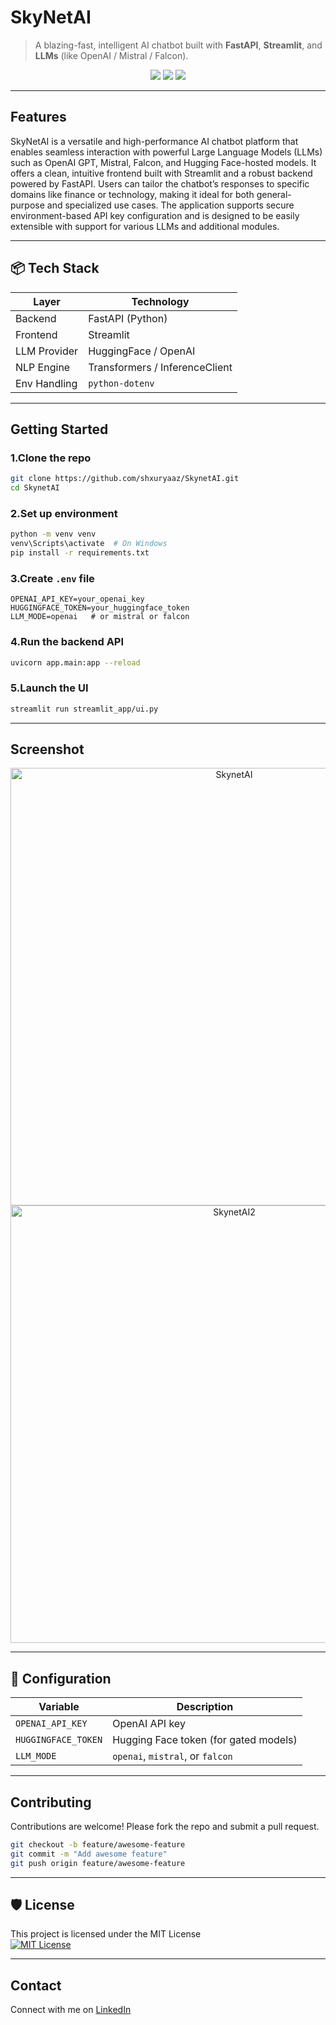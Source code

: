 
# SkyNetAI

> A blazing-fast, intelligent AI chatbot built with **FastAPI**, **Streamlit**, and **LLMs** (like OpenAI / Mistral / Falcon).

<p align="center">
  <img src="https://img.shields.io/badge/Status-Active-success?style=flat-square" />
  <img src="https://img.shields.io/badge/License-MIT-green.svg?style=flat-square" />
  <img src="https://img.shields.io/badge/Powered%20By-LLM-blue?style=flat-square" />
</p>

---

## Features
SkyNetAI is a versatile and high-performance AI chatbot platform that enables seamless interaction with powerful Large Language Models (LLMs) such as OpenAI GPT, Mistral, Falcon, and Hugging Face-hosted models. It offers a clean, intuitive frontend built with Streamlit and a robust backend powered by FastAPI. Users can tailor the chatbot’s responses to specific domains like finance or technology, making it ideal for both general-purpose and specialized use cases. The application supports secure environment-based API key configuration and is designed to be easily extensible with support for various LLMs and additional modules.

---

## 📦 Tech Stack

| Layer         | Technology                   |
|---------------|-------------------------------|
| Backend       | FastAPI (Python)              |
| Frontend      | Streamlit                     |
| LLM Provider  | HuggingFace / OpenAI          |
| NLP Engine    | Transformers / InferenceClient|
| Env Handling  | `python-dotenv`               |

---

## Getting Started

### 1.Clone the repo

```bash
git clone https://github.com/shxuryaaz/SkynetAI.git
cd SkynetAI
```

### 2.Set up environment

```bash
python -m venv venv
venv\Scripts\activate  # On Windows
pip install -r requirements.txt
```

### 3.Create `.env` file

```env
OPENAI_API_KEY=your_openai_key
HUGGINGFACE_TOKEN=your_huggingface_token
LLM_MODE=openai   # or mistral or falcon
```

### 4.Run the backend API

```bash
uvicorn app.main:app --reload
```

### 5.Launch the UI

```bash
streamlit run streamlit_app/ui.py
```

---

## Screenshot

<p align="center">
  <img src="https://i.ibb.co/tMCVQKYH/initializing.png" width="700" alt="SkynetAI"/>
  <img src="https://i.ibb.co/svfc7VwX/final-screen.png" width="700" alt="SkynetAI2"/>
</p>

---

## 🔧 Configuration

| Variable             | Description                            |
|----------------------|----------------------------------------|
| `OPENAI_API_KEY`     | OpenAI API key                         |
| `HUGGINGFACE_TOKEN`  | Hugging Face token (for gated models)  |
| `LLM_MODE`           | `openai`, `mistral`, or `falcon`       |

---

## Contributing

Contributions are welcome! Please fork the repo and submit a pull request.

```bash
git checkout -b feature/awesome-feature
git commit -m "Add awesome feature"
git push origin feature/awesome-feature
```

---

## 🛡 License

This project is licensed under the MIT License  
[![MIT License](https://img.shields.io/badge/License-MIT-green.svg)](LICENSE)

---

## Contact

Connect with me on [LinkedIn](https://www.linkedin.com/in/shauryasingh28/)
